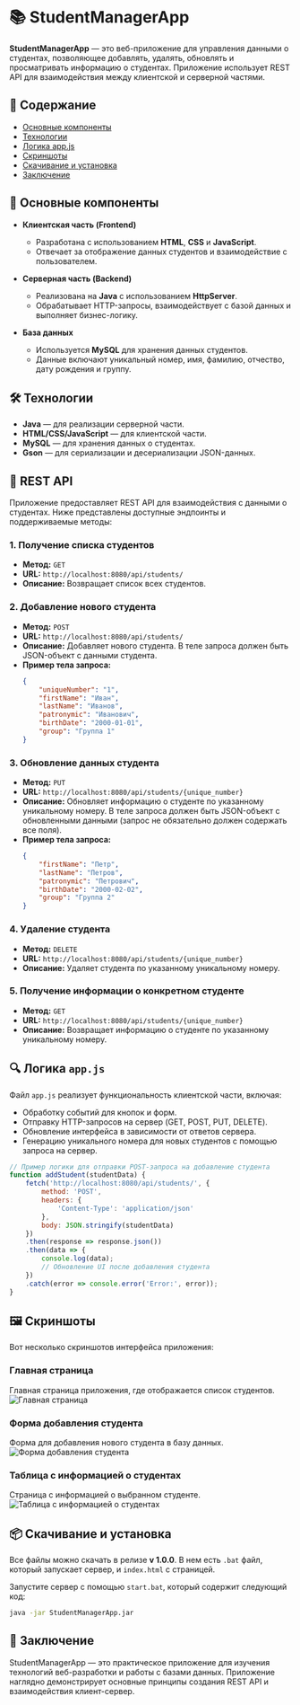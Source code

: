 # 📚 StudentManagerApp

**StudentManagerApp** — это веб-приложение для управления данными о студентах, позволяющее добавлять, удалять, обновлять и просматривать информацию о студентах. Приложение использует REST API для взаимодействия между клиентской и серверной частями.

## 📖 Содержание

- [Основные компоненты](#-основные-компоненты)
- [Технологии](#-технологии)
- [Логика app.js](#-логика-appjs)
- [Скриншоты](#-скриншоты)
- [Скачивание и установка](#-скачивание-и-установка)
- [Заключение](#-заключение)

## 🚀 Основные компоненты

- **Клиентская часть (Frontend)**
  - Разработана с использованием **HTML**, **CSS** и **JavaScript**.
  - Отвечает за отображение данных студентов и взаимодействие с пользователем.

- **Серверная часть (Backend)**
  - Реализована на **Java** с использованием **HttpServer**.
  - Обрабатывает HTTP-запросы, взаимодействует с базой данных и выполняет бизнес-логику.

- **База данных**
  - Используется **MySQL** для хранения данных студентов.
  - Данные включают уникальный номер, имя, фамилию, отчество, дату рождения и группу.

## 🛠️ Технологии

- **Java** — для реализации серверной части.
- **HTML/CSS/JavaScript** — для клиентской части.
- **MySQL** — для хранения данных о студентах.
- **Gson** — для сериализации и десериализации JSON-данных.

## 📡 REST API

Приложение предоставляет REST API для взаимодействия с данными о студентах. Ниже представлены доступные эндпоинты и поддерживаемые методы:

### 1. Получение списка студентов
- **Метод:** `GET`
- **URL:** `http://localhost:8080/api/students/`
- **Описание:** Возвращает список всех студентов.

### 2. Добавление нового студента
- **Метод:** `POST`
- **URL:** `http://localhost:8080/api/students/`
- **Описание:** Добавляет нового студента. В теле запроса должен быть JSON-объект с данными студента.
- **Пример тела запроса:**
    ```json
    {
        "uniqueNumber": "1",
        "firstName": "Иван",
        "lastName": "Иванов",
        "patronymic": "Иванович",
        "birthDate": "2000-01-01",
        "group": "Группа 1"
    }
    ```

### 3. Обновление данных студента
- **Метод:** `PUT`
- **URL:** `http://localhost:8080/api/students/{unique_number}`
- **Описание:** Обновляет информацию о студенте по указанному уникальному номеру. В теле запроса должен быть JSON-объект с обновленными данными (запрос не обязательно должен содержать все поля).
- **Пример тела запроса:**
    ```json
    {
        "firstName": "Петр",
        "lastName": "Петров",
        "patronymic": "Петрович",
        "birthDate": "2000-02-02",
        "group": "Группа 2"
    }
    ```

### 4. Удаление студента
- **Метод:** `DELETE`
- **URL:** `http://localhost:8080/api/students/{unique_number}`
- **Описание:** Удаляет студента по указанному уникальному номеру.

### 5. Получение информации о конкретном студенте
- **Метод:** `GET`
- **URL:** `http://localhost:8080/api/students/{unique_number}`
- **Описание:** Возвращает информацию о студенте по указанному уникальному номеру.

  
## 🔍 Логика `app.js`

Файл `app.js` реализует функциональность клиентской части, включая:

- Обработку событий для кнопок и форм.
- Отправку HTTP-запросов на сервер (GET, POST, PUT, DELETE).
- Обновление интерфейса в зависимости от ответов сервера.
- Генерацию уникального номера для новых студентов с помощью запроса на сервер.

```javascript
// Пример логики для отправки POST-запроса на добавление студента
function addStudent(studentData) {
    fetch('http://localhost:8080/api/students/', {
        method: 'POST',
        headers: {
            'Content-Type': 'application/json'
        },
        body: JSON.stringify(studentData)
    })
    .then(response => response.json())
    .then(data => {
        console.log(data);
        // Обновление UI после добавления студента
    })
    .catch(error => console.error('Error:', error));
}
```
## 🖼️ Скриншоты

Вот несколько скриншотов интерфейса приложения:

### Главная страница
Главная страница приложения, где отображается список студентов.
![Главная страница](https://github.com/user-attachments/assets/ef026585-2eca-4860-b121-39599451b7bb)

### Форма добавления студента
Форма для добавления нового студента в базу данных.
![Форма добавления студента](https://github.com/user-attachments/assets/f3ed7d63-706e-4883-b983-745289171930)

### Таблица с информацией о студентах
Страница с информацией о выбранном студенте.
![Таблица с информацией о студентах](https://github.com/user-attachments/assets/2c4c4c5f-68d8-4f56-82f0-994ef5b45202)

## 📦 Скачивание и установка

Все файлы можно скачать в релизе **v 1.0.0**. В нем есть `.bat` файл, который запускает сервер, и `index.html` с страницей.

Запустите сервер с помощью `start.bat`, который содержит следующий код:

```bash
java -jar StudentManagerApp.jar
```


## 🎉 Заключение

StudentManagerApp — это практическое приложение для изучения технологий веб-разработки и работы с базами данных. Приложение наглядно демонстрирует основные принципы создания REST API и взаимодействия клиент-сервер.
